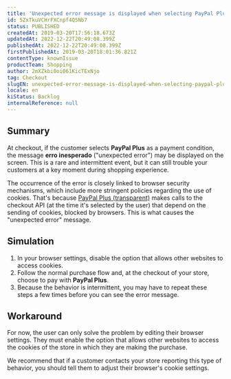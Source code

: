 ```yaml
---
title: 'Unexpected error message is displayed when selecting PayPal Plus at checkout'
id: 5ZxTkuVCHrFXCnpf4Q5Nb7
status: PUBLISHED
createdAt: 2019-03-20T17:56:18.673Z
updatedAt: 2022-12-22T20:49:08.399Z
publishedAt: 2022-12-22T20:49:08.399Z
firstPublishedAt: 2019-03-20T18:01:36.821Z
contentType: knownIssue
productTeam: Shopping
author: 2mXZkbi0oi061KicTExNjo
tag: Checkout
slugEN: unexpected-error-message-is-displayed-when-selecting-paypal-plus-at-checkout
locale: en
kiStatus: Backlog
internalReference: null
---
```


## Summary

At checkout, if the customer selects __PayPal Plus__ as a payment condition, the message __erro inesperado__ ("unexpected error") may be displayed on the screen. This is a rare and intermittent event, but it can still trouble your customers at a key moment during shopping experience.

The occurrence of the error is closely linked to browser security mechanisms, which include more stringent policies regarding the use of cookies. That's because [PayPal Plus (transparent)](/en/tutorial/setting-up-paypal-plus) makes calls to the checkout API (at the time it's selected by the user) that depend on the sending of cookies, blocked by browsers. This is what causes the "unexpected error" message.

## Simulation

1. In your browser settings, disable the option that allows other websites to access cookies.
2. Follow the normal purchase flow and, at the checkout of your store, choose to pay with __PayPal Plus__.
3. Because the behavior is intermittent, you may have to repeat these steps a few times before you can see the error message.

## Workaround

For now, the user can only solve the problem by editing their browser settings. They must enable the option that allows other websites to access the cookies of the store in which they are making the purchase.

We recommend that if a customer contacts your store reporting this type of behavior, you should tell them to adjust their browser's cookie settings.

